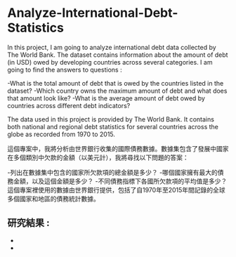 # Analyze-International-Debt-Statistics

In this project, I am going to analyze international debt data collected by The World Bank. The dataset contains information about the amount of debt (in USD) owed by developing countries across several categories. I am going to find the answers to questions :

-What is the total amount of debt that is owed by the countries listed in the dataset?
-Which country owns the maximum amount of debt and what does that amount look like?
-What is the average amount of debt owed by countries across different debt indicators?

The data used in this project is provided by The World Bank. It contains both national and regional debt statistics for several countries across the globe as recorded from 1970 to 2015.




這個專案中，我將分析由世界銀行收集的國際債務數據。數據集包含了發展中國家在多個類別中欠款的金額（以美元計），我將尋找以下問題的答案：

-列出在數據集中包含的國家所欠款項的總金額是多少？
-哪個國家擁有最大的債務金額，以及這個金額是多少？
-不同債務指標下各國所欠款項的平均值是多少？
這個專案裡使用的數據由世界銀行提供，包括了自1970年至2015年間記錄的全球多個國家和地區的債務統計數據。

研究結果 :
-
-
-


